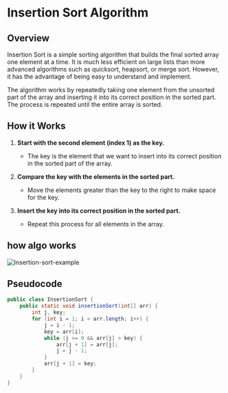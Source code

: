 

# Insertion Sort Algorithm

## Overview

Insertion Sort is a simple sorting algorithm that builds the final sorted array one element at a time. It is much less efficient on large lists than more advanced algorithms such as quicksort, heapsort, or merge sort. However, it has the advantage of being easy to understand and implement.

The algorithm works by repeatedly taking one element from the unsorted part of the array and inserting it into its correct position in the sorted part. The process is repeated until the entire array is sorted.

## How it Works

1. **Start with the second element (index 1) as the key.**
   - The key is the element that we want to insert into its correct position in the sorted part of the array.

2. **Compare the key with the elements in the sorted part.**
   - Move the elements greater than the key to the right to make space for the key.

3. **Insert the key into its correct position in the sorted part.**
   - Repeat this process for all elements in the array.
  
 ## how algo works

![Insertion-sort-example](https://github.com/ahmed-faroukk/Problem-Solving-LeetCode/assets/72602749/b2f7d114-d3f4-4227-977b-07bc78723caf)

## Pseudocode

```java
public class InsertionSort {
    public static void insertionSort(int[] arr) {
        int j, key;
        for (int i = 1; i < arr.length; i++) {
            j = i - 1;
            key = arr[i];
            while (j >= 0 && arr[j] > key) {
                arr[j + 1] = arr[j];
                j = j - 1;
            }
            arr[j + 1] = key;
        }
    }
}


